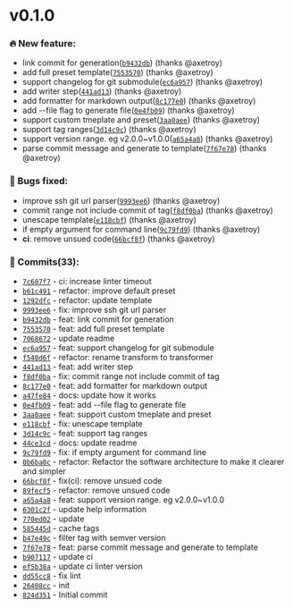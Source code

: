 v0.1.0
======

### 🔥 New feature:

-	link commit for generation([`b9432db`](https://github.com/axetroy/changelog/commit/b9432db1d1f5afe170296b9e0bfebee1aa62fabb)) (thanks @axetroy)
-	add full preset template([`7553570`](https://github.com/axetroy/changelog/commit/7553570590b571bd33e10a4f80ec5639d0613042)) (thanks @axetroy)
-	support changelog for git submodule([`ec6a957`](https://github.com/axetroy/changelog/commit/ec6a957752fbca9faa261d8694826779e2cbec1f)) (thanks @axetroy)
-	add writer step([`441ad13`](https://github.com/axetroy/changelog/commit/441ad1322b1fecaca89a170ecebaf2955a77d630)) (thanks @axetroy)
-	add formatter for markdown output([`8c177e0`](https://github.com/axetroy/changelog/commit/8c177e032e8bdb1b76d135981ea10e7053f3ef34)) (thanks @axetroy)
-	add --file flag to generate file([`0e4fb09`](https://github.com/axetroy/changelog/commit/0e4fb09789732fec5b09b247e208d61794c3da0d)) (thanks @axetroy)
-	support custom tmeplate and preset([`3aa0aee`](https://github.com/axetroy/changelog/commit/3aa0aee2584036da1c63dea9bb399cb83b48a8db)) (thanks @axetroy)
-	support tag ranges([`3d14c9c`](https://github.com/axetroy/changelog/commit/3d14c9cf2dc7d51e348fddc7764d8aba1691fac9)) (thanks @axetroy)
-	support version range. eg v2.0.0~v1.0.0([`a65a4a8`](https://github.com/axetroy/changelog/commit/a65a4a8bd0122e41c7b20c98676e9def76e786d3)) (thanks @axetroy)
-	parse commit message and generate to template([`7f67e78`](https://github.com/axetroy/changelog/commit/7f67e783926fed647d2ad5414f31448eea106fc3)) (thanks @axetroy)

### 🐛 Bugs fixed:

-	improve ssh git url parser([`9993ee6`](https://github.com/axetroy/changelog/commit/9993ee600c84cf77d3a0c634e8fa83c2580e137f)) (thanks @axetroy)
-	commit range not include commit of tag([`f8df0ba`](https://github.com/axetroy/changelog/commit/f8df0ba654c8faf67eccf98262cd55807e53e597)) (thanks @axetroy)
-	unescape template([`e118cbf`](https://github.com/axetroy/changelog/commit/e118cbfafd201b945848f15303fdb261e251f058)) (thanks @axetroy)
-	if empty argument for command line([`9c79fd9`](https://github.com/axetroy/changelog/commit/9c79fd91bbf88f7861b4aca89ced8384cf2b9bcd)) (thanks @axetroy)
-	**ci**: remove unsued code([`66bcf8f`](https://github.com/axetroy/changelog/commit/66bcf8f43db85409e0392c93f2e347ed91699e81)) (thanks @axetroy)

### 💪 Commits(33):

-	[`7c687f7`](https://github.com/axetroy/changelog/commit/7c687f7d729f199ee295109012cc5a2661f96c54) - ci: increase linter timeout
-	[`b61c491`](https://github.com/axetroy/changelog/commit/b61c49171a776045d89e6cbaad82326070e2db78) - refactor: improve default preset
-	[`1292dfc`](https://github.com/axetroy/changelog/commit/1292dfc0e39abf24262e94cd9076d91808dd0cc4) - refactor: update template
-	[`9993ee6`](https://github.com/axetroy/changelog/commit/9993ee600c84cf77d3a0c634e8fa83c2580e137f) - fix: improve ssh git url parser
-	[`b9432db`](https://github.com/axetroy/changelog/commit/b9432db1d1f5afe170296b9e0bfebee1aa62fabb) - feat: link commit for generation
-	[`7553570`](https://github.com/axetroy/changelog/commit/7553570590b571bd33e10a4f80ec5639d0613042) - feat: add full preset template
-	[`7068672`](https://github.com/axetroy/changelog/commit/706867220fa9ca537855f359d3e04d0c3762b793) - update readme
-	[`ec6a957`](https://github.com/axetroy/changelog/commit/ec6a957752fbca9faa261d8694826779e2cbec1f) - feat: support changelog for git submodule
-	[`f540d6f`](https://github.com/axetroy/changelog/commit/f540d6f7123334dac558a37c6ac056fed1021cda) - refactor: rename transform to transformer
-	[`441ad13`](https://github.com/axetroy/changelog/commit/441ad1322b1fecaca89a170ecebaf2955a77d630) - feat: add writer step
-	[`f8df0ba`](https://github.com/axetroy/changelog/commit/f8df0ba654c8faf67eccf98262cd55807e53e597) - fix: commit range not include commit of tag
-	[`8c177e0`](https://github.com/axetroy/changelog/commit/8c177e032e8bdb1b76d135981ea10e7053f3ef34) - feat: add formatter for markdown output
-	[`a47fe84`](https://github.com/axetroy/changelog/commit/a47fe84d2141635d82c2dc49500bfc2a81c03535) - docs: update how it works
-	[`0e4fb09`](https://github.com/axetroy/changelog/commit/0e4fb09789732fec5b09b247e208d61794c3da0d) - feat: add --file flag to generate file
-	[`3aa0aee`](https://github.com/axetroy/changelog/commit/3aa0aee2584036da1c63dea9bb399cb83b48a8db) - feat: support custom tmeplate and preset
-	[`e118cbf`](https://github.com/axetroy/changelog/commit/e118cbfafd201b945848f15303fdb261e251f058) - fix: unescape template
-	[`3d14c9c`](https://github.com/axetroy/changelog/commit/3d14c9cf2dc7d51e348fddc7764d8aba1691fac9) - feat: support tag ranges
-	[`44ce3cd`](https://github.com/axetroy/changelog/commit/44ce3cd8d68b786a3aac6b5daba90e7f12b75200) - docs: update readme
-	[`9c79fd9`](https://github.com/axetroy/changelog/commit/9c79fd91bbf88f7861b4aca89ced8384cf2b9bcd) - fix: if empty argument for command line
-	[`0b6ba0c`](https://github.com/axetroy/changelog/commit/0b6ba0c3fc49139467025eaebbe16c158a0cce65) - refactor: Refactor the software architecture to make it clearer and simpler
-	[`66bcf8f`](https://github.com/axetroy/changelog/commit/66bcf8f43db85409e0392c93f2e347ed91699e81) - fix(ci): remove unsued code
-	[`89fecf5`](https://github.com/axetroy/changelog/commit/89fecf5588f1133f70a8aaf6db3488184ba2ceb2) - refactor: remove unsued code
-	[`a65a4a8`](https://github.com/axetroy/changelog/commit/a65a4a8bd0122e41c7b20c98676e9def76e786d3) - feat: support version range. eg v2.0.0~v1.0.0
-	[`6301c2f`](https://github.com/axetroy/changelog/commit/6301c2f01d881ae861e6c4459a411a5f48c74ba0) - update help information
-	[`770ed02`](https://github.com/axetroy/changelog/commit/770ed02d43c4593ab9db8e71a9f93987812d97bc) - update
-	[`585445d`](https://github.com/axetroy/changelog/commit/585445d917d4cb74d80b1c385b446f7e09a1606c) - cache tags
-	[`b47e49c`](https://github.com/axetroy/changelog/commit/b47e49cf8efac3f5aba9df0149295694424beaf1) - filter tag with semver version
-	[`7f67e78`](https://github.com/axetroy/changelog/commit/7f67e783926fed647d2ad5414f31448eea106fc3) - feat: parse commit message and generate to template
-	[`b907117`](https://github.com/axetroy/changelog/commit/b907117bca3d6306955070b933361ecb0da0627e) - update ci
-	[`ef5b38a`](https://github.com/axetroy/changelog/commit/ef5b38ad50dd150cbdbeff031f6898d9d0aff35a) - update ci linter version
-	[`dd55cc8`](https://github.com/axetroy/changelog/commit/dd55cc85d6a3b9c482ba376fa862f20b6de11d5b) - fix lint
-	[`26408cc`](https://github.com/axetroy/changelog/commit/26408ccef0f6256ca70edda59e4ab1d1c15fca72) - init
-	[`824d351`](https://github.com/axetroy/changelog/commit/824d3511bf90e8fda3d1c7be679274d71ce73f52) - Initial commit
